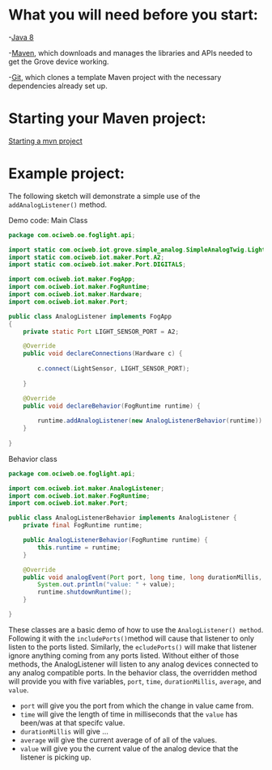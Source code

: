 # What you will need before you start:
-[Java 8](https://docs.oracle.com/javase/8/docs/technotes/guides/install/install_overview.html) 

-[Maven](https://maven.apache.org/install.html), which downloads and manages the libraries and APIs needed to get the Grove device working.

-[Git](https://git-scm.com/), which clones a template Maven project with the necessary dependencies already set up.

# Starting your Maven project: 
[Starting a mvn project](https://github.com/oci-pronghorn/FogLighter/blob/master/README.md)

# Example project:

The following sketch will demonstrate a simple use of the ```addAnalogListener()``` method.

Demo code:
Main Class


```java
package com.ociweb.oe.foglight.api;

import static com.ociweb.iot.grove.simple_analog.SimpleAnalogTwig.LightSensor;
import static com.ociweb.iot.maker.Port.A2;
import static com.ociweb.iot.maker.Port.DIGITALS;

import com.ociweb.iot.maker.FogApp;
import com.ociweb.iot.maker.FogRuntime;
import com.ociweb.iot.maker.Hardware;
import com.ociweb.iot.maker.Port;

public class AnalogListener implements FogApp
{
	private static Port LIGHT_SENSOR_PORT = A2;

    @Override
    public void declareConnections(Hardware c) {
        
    	c.connect(LightSensor, LIGHT_SENSOR_PORT);
        
    }

    @Override
    public void declareBehavior(FogRuntime runtime) {
        
    	runtime.addAnalogListener(new AnalogListenerBehavior(runtime)).includePorts(LIGHT_SENSOR_PORT).excludePorts(DIGITALS);
    }
          
}
```


Behavior class 


```java
package com.ociweb.oe.foglight.api;

import com.ociweb.iot.maker.AnalogListener;
import com.ociweb.iot.maker.FogRuntime;
import com.ociweb.iot.maker.Port;

public class AnalogListenerBehavior implements AnalogListener {
	private final FogRuntime runtime;

	public AnalogListenerBehavior(FogRuntime runtime) {
		this.runtime = runtime;
	}

	@Override
	public void analogEvent(Port port, long time, long durationMillis, int average, int value) {
		System.out.println("value: " + value);
		runtime.shutdownRuntime();
	}

}
```


These classes are a basic demo of how to use the ```AnalogListener() method```. Following it with the ```includePorts()```method will cause that listener to only listen to the ports listed. Similarly, the ```ecludePorts()``` will make that listener ignore anything coming from any ports listed. Without either of those methods, the AnalogListener will listen to any analog devices connected to any analog compatible ports. 
In the behavior class, the overridden method will provide you with five variables, ```port```,  ```time```, ```durationMillis```, ```average```, and ```value```. 
- ```port``` will give you the port from which the change in value came from.
- ```time``` will give the length of time in milliseconds that the ```value``` has been/was at that specifc value. 
- ```durationMillis``` will give ... 
- ```average``` will give the current average of of all of the values. 
- ```value``` will give you the current value of the analog device that the listener is picking up. 

